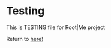 # Testing

This is TESTING file for Root|Me project

Return to [here! ](https://github.com/ElinaBoman/rootme)

